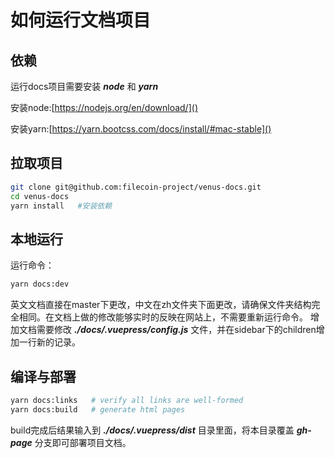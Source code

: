 # 如何运行文档项目

## 依赖

运行docs项目需要安装 ***node*** 和 ***yarn***

安装node:[https://nodejs.org/en/download/]()

安装yarn:[https://yarn.bootcss.com/docs/install/#mac-stable]()

## 拉取项目

```sh
git clone git@github.com:filecoin-project/venus-docs.git
cd venus-docs
yarn install   #安装依赖
```

## 本地运行

运行命令：
```sh
yarn docs:dev 
```

英文文档直接在master下更改，中文在zh文件夹下面更改，请确保文件夹结构完全相同。在文档上做的修改能够实时的反映在网站上，不需要重新运行命令。
增加文档需要修改 ***./docs/.vuepress/config.js*** 文件，并在sidebar下的children增加一行新的记录。

## 编译与部署

```sh
yarn docs:links   # verify all links are well-formed
yarn docs:build   # generate html pages
```
build完成后结果输入到 ***./docs/.vuepress/dist*** 目录里面，将本目录覆盖 ***gh-page*** 分支即可部署项目文档。
